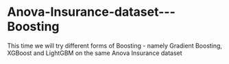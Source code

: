 # Anova-Insurance-dataset---Boosting
This time we will try different forms of Boosting - namely Gradient Boosting, XGBoost and LightGBM on the same Anova Insurance dataset

